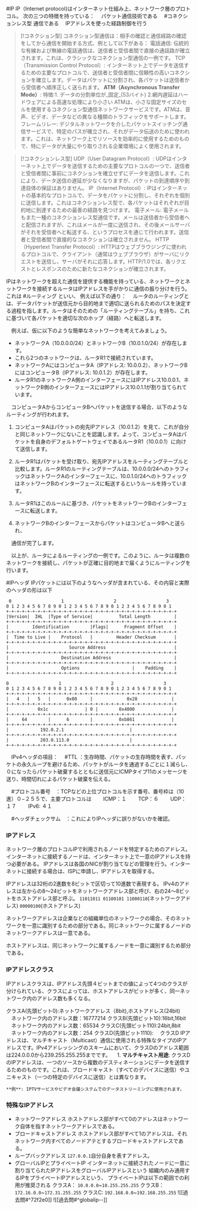 #IP
IP（Internet protocol)はインターネット仕組み上、ネットワーク層のプロトコル。
次の三つの特徴を持っている：
　パケット通信技術である
　#コネクションレス型 通信である
　IPアドレスを使った経路制御を行う
>[!コネクション型]
>コネクション型通信は：相手の確認と通信経路の確認をしてから通信を開始する方式、例として以下がある：
>電話通信: 伝統的な有線および無線の電話通信は、送信者と受信者間で直接の通話路が確立されます。これは、クラシックなコネクション型通信の一例です。
>TCP（Transmission Control Protocol）: インターネット上でデータを送信するための主要なプロトコルで、送信者と受信者間に信頼性の高いコネクションを確立します。データはパケットに分割され、各パケットは送信者から受信者へ順序正しく送られます。
>**ATM（Asynchronous Transfer Mode）**: 
>特徴:1. データの分割単位が_固定_(53バイト)
>2.網内遅延はハードウェアによる高速な処理により小さい
>ATMは、小さな固定サイズのセルを使用するコネクション型通信ネットワークサービスです。ATMは、音声、ビデオ、データなどの異なる種類のトラフィックをサポートします。
>フレームリレー: デジタルネットワークを介したパケットスイッチング通信サービスで、特定のパスが確立され、それがデータ伝送のために使われます。これは、ネットワーク上でリソースを効率的に使用するためのもので、特にデータが大量にやり取りされる企業環境によく使用されます。

>[!コネクションレス型]
>UDP（User Datagram Protocol）: UDPはインターネット上でデータを送信するための主要なプロトコルの一つで、送信者と受信者間に事前にコネクションを確立せずにデータを送信します。これにより、データ送信の遅延が少なくなりますが、パケットの到達順序や到達自体の保証はありません。
>IP（Internet Protocol）: IPはインターネットの基本的なプロトコルで、データをパケットに分割し、それぞれを個別に送信します。これはコネクションレス型で、各パケットはそれぞれが目的地に到達するための最善の経路を見つけます。
>電子メール: 電子メールもまた一種のコネクションレス型通信です。メールは送信者から受信者へと配信されますが、これはメールが一度に送信され、その後メールサーバがそれを受信者へと転送する、というプロセスを通じて行われます。送信者と受信者間で直接的なコネクションは確立されません。
>HTTP（Hypertext Transfer Protocol）: HTTPはウェブブラウジングに使われるプロトコルで、クライアント（通常はウェブブラウザ）がサーバにリクエストを送信し、サーバがそれに応答します。HTTP/1.0では、各リクエストとレスポンスのために新たなコネクションが確立されます。

 IPはネットワークを超えた通信を提供する機能を持っている、ネットワークとネットワークを接続するルータはIPアドレスを手がかりに通信の振り分けを行う。これは #ルーティング といい、
 例えば以下の通り：
 　ルータのルーティングとは、データパケットが送信元から目的地まで適切に送られるためのパスを決定する過程を指します。ルータはそのための「ルーティングテーブル」を持ち、これに基づいて各パケットを適切な次のホップ（経路）へと転送します。

　例えば、仮に以下のような簡単なネットワークを考えてみましょう。

- ネットワークA（10.0.0.0/24）とネットワークB（10.0.1.0/24）が存在します。
- これら2つのネットワークは、ルータR1で接続されています。
- ネットワークAにはコンピュータA（IPアドレス: 10.0.0.2）、ネットワークBにはコンピュータB（IPアドレス: 10.0.1.2）が存在します。
- ルータR1のネットワークA側のインターフェースにはIPアドレス10.0.0.1、ネットワークB側のインターフェースにはIPアドレス10.0.1.1が割り当てられています。

　コンピュータAからコンピュータBへパケットを送信する場合、以下のようなルーティングが行われます。

1. コンピュータAはパケットの宛先IPアドレス（10.0.1.2）を見て、これが自分と同じネットワークにないことを認識します。よって、コンピュータAはパケットを自身のデフォルトゲートウェイであるルータR1（10.0.0.1）に向けて送信します。

2. ルータR1はパケットを受け取り、宛先IPアドレスをルーティングテーブルと比較します。ルータR1のルーティングテーブルは、10.0.0.0/24へのトラフィックはネットワークAのインターフェースに、10.0.1.0/24へのトラフィックはネットワークBのインターフェースに転送するというルールを持っています。

3. ルータR1はこのルールに基づき、パケットをネットワークBのインターフェースに転送します。

4. ネットワークBのインターフェースからパケットはコンピュータBへと送られ、

　通信が完了します。

　以上が、ルータによるルーティングの一例です。このように、ルータは複数のネットワークを接続し、パケットが正確に目的地まで届くようにルーティングを行います。

 #IPヘッダ
 IPパケットには以下のようなヘッダが含まれている、その内容と実際のヘッダの形は以下
 
	 0                   1                   2                   3   
	0 1 2 3 4 5 6 7 8 9 0 1 2 3 4 5 6 7 8 9 0 1 2 3 4 5 6 7 8 9 0 1 
	+-+-+-+-+-+-+-+-+-+-+-+-+-+-+-+-+-+-+-+-+-+-+-+-+-+-+-+-+-+-+-+-+
	|Version|  IHL  |Type of Service|          Total Length         |
	+-+-+-+-+-+-+-+-+-+-+-+-+-+-+-+-+-+-+-+-+-+-+-+-+-+-+-+-+-+-+-+-+
	|         Identification        |Flags|      Fragment Offset    |
	+-+-+-+-+-+-+-+-+-+-+-+-+-+-+-+-+-+-+-+-+-+-+-+-+-+-+-+-+-+-+-+-+
	|  Time to Live |    Protocol   |         Header Checksum       |
	+-+-+-+-+-+-+-+-+-+-+-+-+-+-+-+-+-+-+-+-+-+-+-+-+-+-+-+-+-+-+-+-+
	|                       Source Address                          |
	+-+-+-+-+-+-+-+-+-+-+-+-+-+-+-+-+-+-+-+-+-+-+-+-+-+-+-+-+-+-+-+-+
	|                    Destination Address                        |
	+-+-+-+-+-+-+-+-+-+-+-+-+-+-+-+-+-+-+-+-+-+-+-+-+-+-+-+-+-+-+-+-+
	|                    Options                    |    Padding    |
	+-+-+-+-+-+-+-+-+-+-+-+-+-+-+-+-+-+-+-+-+-+-+-+-+-+-+-+-+-+-+-+-+
	
	0                   1                   2                   3   
	0 1 2 3 4 5 6 7 8 9 0 1 2 3 4 5 6 7 8 9 0 1 2 3 4 5 6 7 8 9 0 1 
	+-+-+-+-+-+-+-+-+-+-+-+-+-+-+-+-+-+-+-+-+-+-+-+-+-+-+-+-+-+-+-+-+
	|   4   |   5   |      0x00     |             0x28             |
	+-+-+-+-+-+-+-+-+-+-+-+-+-+-+-+-+-+-+-+-+-+-+-+-+-+-+-+-+-+-+-+-+
	|           0x1c              | 0 |        0x4000              |
	+-+-+-+-+-+-+-+-+-+-+-+-+-+-+-+-+-+-+-+-+-+-+-+-+-+-+-+-+-+-+-+-+
	|     64        |      6        |          0xb861              |
	+-+-+-+-+-+-+-+-+-+-+-+-+-+-+-+-+-+-+-+-+-+-+-+-+-+-+-+-+-+-+-+-+
	|            192.0.2.1                         |
	+-+-+-+-+-+-+-+-+-+-+-+-+-+-+-+-+-+-+-+-+-+-+-+-+-+-+-+-+-+-+-+-+
	|            203.0.113.0                       |
	+-+-+-+-+-+-+-+-+-+-+-+-+-+-+-+-+-+-+-+-+-+-+-+-+-+-+-+-+-+-+-+-+
	
　IPv4ヘッダの項目：
　#TTL ：生存時間、パケットの生存時間を表す、パッケトの永久ループを避けるため、パッケトがルータを通過するごとに１減らし、０になったらパケット破棄するとともに送信元にICMPタイプ11のメッセージを送り、時間切れによるパケット破棄を伝える。

　#プロトコル番号　：TCPなどの上位プロトコルを示す番号、番号枠は（10進）０−２５５で、主要プロトコルは
　　ICMP：１
　　TCP：６
　　UDP：１７
　　IPv6: ４１

　#ヘッダチェックサム　：これによりIPヘッダに誤りがないかを確認。


### IPアドレス
ネットワーク層のプロトコルIPで利用されるノードを特定するためのアドレス。インターネットに接続するノードは、インターネット上で一意のIPアドレスを持つ必要がある。
IPアドレスは各国のNICが割り当てなどの管理を行う。インターネットに接続する場合は、ISPに申請し、IPアドレスを取得する。

IPアドレスは32桁の2進数を8ビットで区切って10進数で表現する。
IPv4のアドレスは左からの8〜24ビットをネットワークアドレス部と呼び、右の24〜8ビットをホストアドレス部と呼ぶ。
`11011011 01100101 11000110`(ネットワークアドレス) `00000100`(ホストアドレス)

ネットワークアドレスは企業などの組織単位のネットワークの場合、そのネットワークを一意に識別するための部分である。同じネットワークに属するノードのネットワークアドレスは一意である。

ホストアドレスは、同じネットワークに属するノードを一意に識別するため部分である。

### IPアドレスクラス
IPアドレスクラスは、IPアドレス先頭４ビットまでの値によって4つのクラスが分けられている、クラスによっては、ホストアドレスがビットが多く、同一ネットワーク内のアドレス数も多くなる。

クラスA(先頭ビット0):ネットワークアドレス（8bit),ホストアドレス(24bit)
　ネットワーク内のアドレス数：16777214
クラスB(先頭ビット10):16bit,16bit
　ネットワーク内のアドレス数：65534
クラスC(先頭ビット110):24bit,8bit
　ネットワーク内のアドレス数：254
クラスD(先頭ビット1110):
　クラスD IPアドレスは、マルチキャスト（Multicast）通信に使用される特殊なタイプのIPアドレスです。IPv4アドレッシングのスキームにおいて、クラスDのアドレス範囲は224.0.0.0から239.255.255.255までです。
　1. **マルチキャスト用途**: クラスDのIPアドレスは、一つのソースから複数のデスティネーションにデータを送信するためのものです。これは、ブロードキャスト（すべてのデバイスに送信）やユニキャスト（一つの特定のデバイスに送信）とは異なります。
    
    **例**: IPTVサービスやビデオ会議システムでのデータストリーミングに使用されます。

### 特殊なIPアドレス
- ネットワークアドレス
  ホストアドレス部がすべて0のアドレスはネットワーク自体を指すネットワークアドレスである。
- ブロードキャストアドレス
  ホストアドレス部がすべて1のアドレスは、それネットワーク内すべてのノードアテとするブロードキャストアドレスである。
- ループバックアドレス
  `127.0.0.1`自分自身を表すアドレス。
- グローバルIPとプライベートIP
  インターネットに接続されたノードに一意に割り当てられたIPアドレスをグローバルIPアドレスという
  組織内のみ通用するIPをプライベートIPアドレスという、
  プライベートIPは以下の範囲での利用が推奨される
  クラスA：
  `10.0.0.0`~`10.255.255.255`
  クラスB：
  `172.16.0.0`~`172.31.255.255`
  クラスC:
  `192.168.0.0`~`192.168.255.255`
![[過去問#^72f2e0]]
![[過去問#^globalip--]]